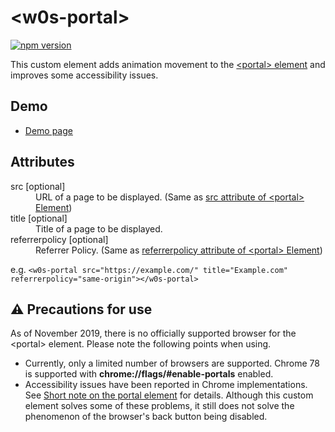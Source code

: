 # &lt;w0s-portal&gt;

[![npm version](https://badge.fury.io/js/%40saekitominaga%2Fcustomelements-portal.svg)](https://badge.fury.io/js/%40saekitominaga%2Fcustomelements-portal)

This custom element adds animation movement to the [&lt;portal&gt; element](https://wicg.github.io/portals/) and improves some accessibility issues.

## Demo

- [Demo page](https://saekitominaga.github.io/customelements-portal/demo.html)

## Attributes

<dl>
<dt>src [optional]</dt>
<dd>URL of a page to be displayed. (Same as <a href="https://wicg.github.io/portals/#element-attrdef-portal-src">src attribute of &lt;portal&gt; Element</a>)</dd>
<dt>title [optional]</dt>
<dd>Title of a page to be displayed.</dd>
<dt>referrerpolicy [optional]</dt>
<dd>Referrer Policy. (Same as <a href="https://wicg.github.io/portals/#element-attrdef-portal-referrerpolicy">referrerpolicy attribute of &lt;portal&gt; Element</a>)</dd>
</dl>

e.g. `<w0s-portal src="https://example.com/" title="Example.com" referrerpolicy="same-origin"></w0s-portal>`

## ⚠ Precautions for use

As of November 2019, there is no officially supported browser for the &lt;portal&gt; element. Please note the following points when using.

- Currently, only a limited number of browsers are supported. Chrome 78 is supported with <b>chrome://flags/#enable-portals</b> enabled.
- Accessibility issues have been reported in Chrome implementations. See [Short note on the portal element](https://codepen.io/stevef/post/short-note-on-the-portals-element) for details. Although this custom element solves some of these problems, it still does not solve the phenomenon of the browser's back button being disabled.

